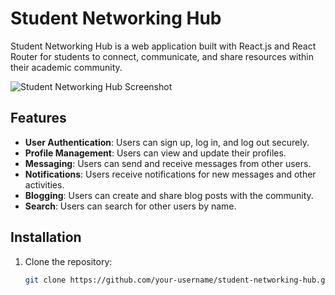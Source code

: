 # Student Networking Hub

Student Networking Hub is a web application built with React.js and React Router for students to connect, communicate, and share resources within their academic community.

![Student Networking Hub Screenshot](screenshot.png)

## Features

- **User Authentication**: Users can sign up, log in, and log out securely.
- **Profile Management**: Users can view and update their profiles.
- **Messaging**: Users can send and receive messages from other users.
- **Notifications**: Users receive notifications for new messages and other activities.
- **Blogging**: Users can create and share blog posts with the community.
- **Search**: Users can search for other users by name.

## Installation

1. Clone the repository:

   ```bash
   git clone https://github.com/your-username/student-networking-hub.git
